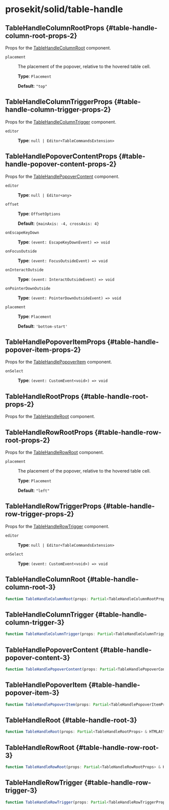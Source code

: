 # prosekit/solid/table-handle

## TableHandleColumnRootProps {#table-handle-column-root-props-2}

Props for the [TableHandleColumnRoot](table-handle.md#table-handle-column-root-3) component.

<dl>

<dt>

`placement`

</dt>

<dd>

The placement of the popover, relative to the hovered table cell.

**Type**: `Placement`

**Default**: `"top"`

</dd>

</dl>

## TableHandleColumnTriggerProps {#table-handle-column-trigger-props-2}

Props for the [TableHandleColumnTrigger](table-handle.md#table-handle-column-trigger-3) component.

<dl>

<dt>

`editor`

</dt>

<dd>

**Type**: `null | Editor<TableCommandsExtension>`

</dd>

</dl>

## TableHandlePopoverContentProps {#table-handle-popover-content-props-2}

Props for the [TableHandlePopoverContent](table-handle.md#table-handle-popover-content-3) component.

<dl>

<dt>

`editor`

</dt>

<dd>

**Type**: `null | Editor<any>`

</dd>

<dt>

`offset`

</dt>

<dd>

**Type**: `OffsetOptions`

**Default**: `{mainAxis: -4, crossAxis: 4}`

</dd>

<dt>

`onEscapeKeyDown`

</dt>

<dd>

**Type**: `(event: EscapeKeyDownEvent) => void`

</dd>

<dt>

`onFocusOutside`

</dt>

<dd>

**Type**: `(event: FocusOutsideEvent) => void`

</dd>

<dt>

`onInteractOutside`

</dt>

<dd>

**Type**: `(event: InteractOutsideEvent) => void`

</dd>

<dt>

`onPointerDownOutside`

</dt>

<dd>

**Type**: `(event: PointerDownOutsideEvent) => void`

</dd>

<dt>

`placement`

</dt>

<dd>

**Type**: `Placement`

**Default**: `'bottom-start'`

</dd>

</dl>

## TableHandlePopoverItemProps {#table-handle-popover-item-props-2}

Props for the [TableHandlePopoverItem](table-handle.md#table-handle-popover-item-3) component.

<dl>

<dt>

`onSelect`

</dt>

<dd>

**Type**: `(event: CustomEvent<void>) => void`

</dd>

</dl>

## TableHandleRootProps {#table-handle-root-props-2}

Props for the [TableHandleRoot](table-handle.md#table-handle-root-3) component.

## TableHandleRowRootProps {#table-handle-row-root-props-2}

Props for the [TableHandleRowRoot](table-handle.md#table-handle-row-root-3) component.

<dl>

<dt>

`placement`

</dt>

<dd>

The placement of the popover, relative to the hovered table cell.

**Type**: `Placement`

**Default**: `"left"`

</dd>

</dl>

## TableHandleRowTriggerProps {#table-handle-row-trigger-props-2}

Props for the [TableHandleRowTrigger](table-handle.md#table-handle-row-trigger-3) component.

<dl>

<dt>

`editor`

</dt>

<dd>

**Type**: `null | Editor<TableCommandsExtension>`

</dd>

<dt>

`onSelect`

</dt>

<dd>

**Type**: `(event: CustomEvent<void>) => void`

</dd>

</dl>

## TableHandleColumnRoot {#table-handle-column-root-3}

```ts
function TableHandleColumnRoot(props: Partial<TableHandleColumnRootProps> & HTMLAttributes<TableHandleColumnRoot>): Element
```

## TableHandleColumnTrigger {#table-handle-column-trigger-3}

```ts
function TableHandleColumnTrigger(props: Partial<TableHandleColumnTriggerProps> & HTMLAttributes<TableHandleColumnTrigger>): Element
```

## TableHandlePopoverContent {#table-handle-popover-content-3}

```ts
function TableHandlePopoverContent(props: Partial<TableHandlePopoverContentProps> & HTMLAttributes<TableHandlePopoverContent>): Element
```

## TableHandlePopoverItem {#table-handle-popover-item-3}

```ts
function TableHandlePopoverItem(props: Partial<TableHandlePopoverItemProps> & HTMLAttributes<TableHandlePopoverItem>): Element
```

## TableHandleRoot {#table-handle-root-3}

```ts
function TableHandleRoot(props: Partial<TableHandleRootProps> & HTMLAttributes<TableHandleRoot>): Element
```

## TableHandleRowRoot {#table-handle-row-root-3}

```ts
function TableHandleRowRoot(props: Partial<TableHandleRowRootProps> & HTMLAttributes<TableHandleRowRoot>): Element
```

## TableHandleRowTrigger {#table-handle-row-trigger-3}

```ts
function TableHandleRowTrigger(props: Partial<TableHandleRowTriggerProps> & HTMLAttributes<TableHandleRowTrigger>): Element
```
